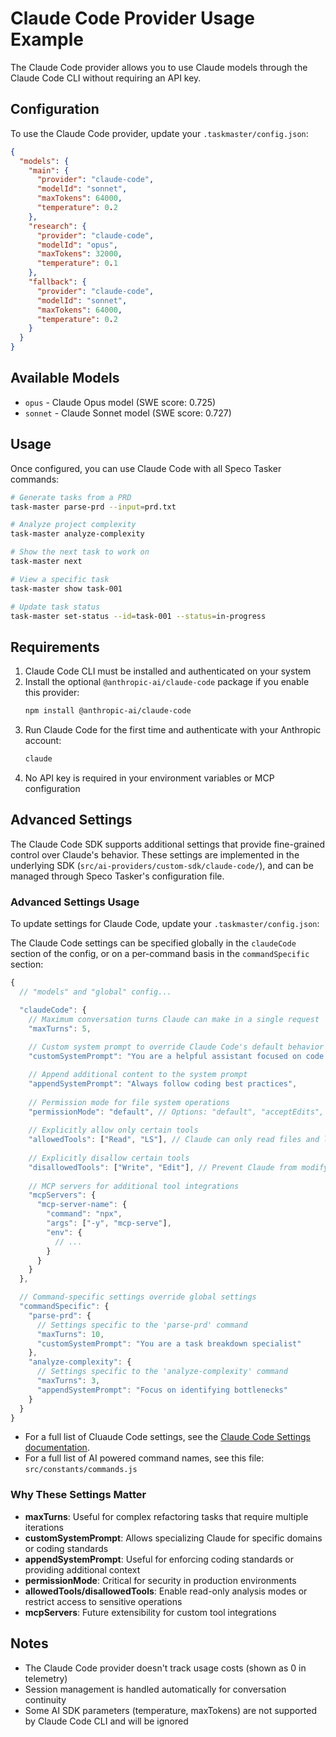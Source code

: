 # Claude Code Provider Usage Example

The Claude Code provider allows you to use Claude models through the Claude Code CLI without requiring an API key.

## Configuration

To use the Claude Code provider, update your `.taskmaster/config.json`:

```json
{
  "models": {
    "main": {
      "provider": "claude-code",
      "modelId": "sonnet",
      "maxTokens": 64000,
      "temperature": 0.2
    },
    "research": {
      "provider": "claude-code",
      "modelId": "opus",
      "maxTokens": 32000,
      "temperature": 0.1
    },
    "fallback": {
      "provider": "claude-code",
      "modelId": "sonnet",
      "maxTokens": 64000,
      "temperature": 0.2
    }
  }
}
```

## Available Models

- `opus` - Claude Opus model (SWE score: 0.725)
- `sonnet` - Claude Sonnet model (SWE score: 0.727)

## Usage

Once configured, you can use Claude Code with all Speco Tasker commands:

```bash
# Generate tasks from a PRD
task-master parse-prd --input=prd.txt

# Analyze project complexity
task-master analyze-complexity

# Show the next task to work on
task-master next

# View a specific task
task-master show task-001

# Update task status
task-master set-status --id=task-001 --status=in-progress
```

## Requirements

1. Claude Code CLI must be installed and authenticated on your system
2. Install the optional `@anthropic-ai/claude-code` package if you enable this provider:
   ```bash
   npm install @anthropic-ai/claude-code
   ```
3. Run Claude Code for the first time and authenticate with your Anthropic account:
   ```bash
   claude
   ```
4. No API key is required in your environment variables or MCP configuration

## Advanced Settings

The Claude Code SDK supports additional settings that provide fine-grained control over Claude's behavior.  These settings are implemented in the underlying SDK (`src/ai-providers/custom-sdk/claude-code/`), and can be managed through Speco Tasker's configuration file.

### Advanced Settings Usage

To update settings for Claude Code, update your `.taskmaster/config.json`:

The Claude Code settings can be specified globally in the `claudeCode` section of the config, or on a per-command basis in the `commandSpecific` section:

```javascript
{
  // "models" and "global" config...

  "claudeCode": {
    // Maximum conversation turns Claude can make in a single request
    "maxTurns": 5,
    
    // Custom system prompt to override Claude Code's default behavior
    "customSystemPrompt": "You are a helpful assistant focused on code quality",

    // Append additional content to the system prompt
    "appendSystemPrompt": "Always follow coding best practices",
    
    // Permission mode for file system operations
    "permissionMode": "default", // Options: "default", "acceptEdits", "plan", "bypassPermissions"
    
    // Explicitly allow only certain tools
    "allowedTools": ["Read", "LS"], // Claude can only read files and list directories
    
    // Explicitly disallow certain tools
    "disallowedTools": ["Write", "Edit"], // Prevent Claude from modifying files
    
    // MCP servers for additional tool integrations
    "mcpServers": {
      "mcp-server-name": {
        "command": "npx",
        "args": ["-y", "mcp-serve"],
        "env": {
          // ...
        }
      }
    }
  },

  // Command-specific settings override global settings
  "commandSpecific": {
    "parse-prd": {
      // Settings specific to the 'parse-prd' command
      "maxTurns": 10,
      "customSystemPrompt": "You are a task breakdown specialist"
    },
    "analyze-complexity": {
      // Settings specific to the 'analyze-complexity' command
      "maxTurns": 3,
      "appendSystemPrompt": "Focus on identifying bottlenecks"
    }
  }
}
```

- For a full list of Cluaude Code settings, see the [Claude Code Settings documentation](https://docs.anthropic.com/en/docs/claude-code/settings).
- For a full list of AI powered command names, see this file: `src/constants/commands.js`

### Why These Settings Matter

- **maxTurns**: Useful for complex refactoring tasks that require multiple iterations
- **customSystemPrompt**: Allows specializing Claude for specific domains or coding standards
- **appendSystemPrompt**: Useful for enforcing coding standards or providing additional context
- **permissionMode**: Critical for security in production environments
- **allowedTools/disallowedTools**: Enable read-only analysis modes or restrict access to sensitive operations
- **mcpServers**: Future extensibility for custom tool integrations

## Notes

- The Claude Code provider doesn't track usage costs (shown as 0 in telemetry)
- Session management is handled automatically for conversation continuity
- Some AI SDK parameters (temperature, maxTokens) are not supported by Claude Code CLI and will be ignored